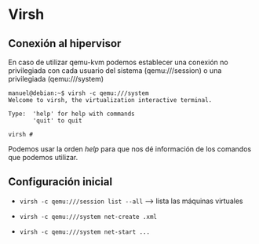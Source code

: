 # Virsh

## Conexión al hipervisor

En caso de utilizar qemu-kvm podemos establecer una conexión no privilegiada
con cada usuario del sistema (qemu:///session) o una privilegiada (qemu:///system)


```
manuel@debian:~$ virsh -c qemu:///system
Welcome to virsh, the virtualization interactive terminal.

Type:  'help' for help with commands
       'quit' to quit

virsh # 
```

Podemos usar la orden _help_ para que nos dé información de los comandos que 
podemos utilizar.

## Configuración inicial

* ```virsh -c qemu:///session list --all``` --> lista las máquinas virtuales

* ```virsh -c qemu:///system net-create .xml```

* ```virsh -c qemu:///system net-start ...```

